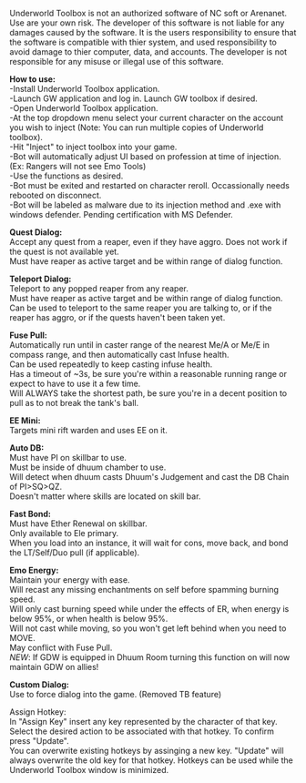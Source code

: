 Underworld Toolbox is not an authorized software of NC soft or Arenanet. Use are your own risk.
The developer of this software is not liable for any damages caused by the software. It is the users responsibility to ensure that the software is compatible with thier system, and used responsibility to avoid damage to thier computer, data, and accounts.
The developer is not responsible for any misuse or illegal use of this software.



**How to use:<br>**
-Install Underworld Toolbox application.<br>
-Launch GW application and log in. Launch GW toolbox if desired.<br>
-Open Underworld Toolbox application.<br>
-At the top dropdown menu select your current character on the account you wish to inject (Note: You can run multiple copies of Underworld toolbox).<br>
-Hit "Inject" to inject toolbox into your game. <br>
-Bot will automatically adjust UI based on profession at time of injection. (Ex: Rangers will not see Emo Tools) <br>
-Use the functions as desired.<br>
-Bot must be exited and restarted on character reroll. Occassionally needs rebooted on disconnect.<br>
-Bot will be labeled as malware due to its injection method and .exe with windows defender. Pending certification with MS Defender.<br>


**Quest Dialog:<br>**
Accept any quest from a reaper, even if they have aggro. Does not work if the quest is not available yet.<br>
Must have reaper as active target and be within range of dialog function.<br>

**Teleport Dialog:<br>**
Teleport to any popped reaper from any reaper.<br>
Must have reaper as active target and be within range of dialog function.<br>
Can be used to teleport to the same reaper you are talking to, or if the reaper has aggro, or if the quests haven't been taken yet.<br>

**Fuse Pull:<br>**
Automatically run until in caster range of the nearest Me/A or Me/E in compass range, and then automatically cast Infuse health.<br>
Can be used repeatedly to keep casting infuse health.<br>
Has a timeout of ~3s, be sure you're within a reasonable running range or expect to have to use it a few time.<br>
Will ALWAYS take the shortest path, be sure you're in a decent position to pull as to not break the tank's ball.<br>

**EE Mini:<br>**
Targets mini rift warden and uses EE on it.

**Auto DB:<br>**
Must have PI on skillbar to use.<br>
Must be inside of dhuum chamber to use.<br>
Will detect when dhuum casts Dhuum's Judgement and cast the DB Chain of PI>SQ>QZ.<br>
Doesn't matter where skills are located on skill bar.<br>

**Fast Bond:<br>**
Must have Ether Renewal on skillbar.<br>
Only available to Ele primary.<br>
When you load into an instance, it will wait for cons, move back, and bond the LT/Self/Duo pull (if applicable).<br>

**Emo Energy:<br>**
Maintain your energy with ease.<br>
Will recast any missing enchantments on self before spamming burning speed.<br>
Will only cast burning speed while under the effects of ER, when energy is below 95%, or when health is below 95%.<br>
Will not cast while moving, so you won't get left behind when you need to MOVE.<br>
May conflict with Fuse Pull.<br>
*NEW*: If GDW is equipped in Dhuum Room turning this function on will now maintain GDW on allies!

**Custom Dialog: <br>**
Use to force dialog into the game. (Removed TB feature)

Assign Hotkey: <br>
In "Assign Key" insert any key represented by the character of that key. Select the desired action to be associated with that hotkey. To confirm press "Update". <br>
You can overwrite existing hotkeys by assinging a new key. "Update" will always overwrite the old key for that hotkey.
Hotkeys can be used while the Underworld Toolbox window is minimized.
